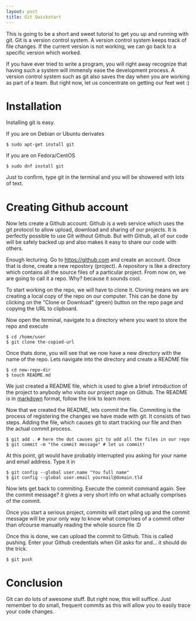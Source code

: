 ```yaml
---
layout: post
title: Git Quickstart 
---
```


This is going to be a short and sweet tutorial to get you up and running with
git. Git is a version control system. A version control system keeps track of
file changes. If the current version is not working, we can go back to a
specific version which worked.

If you have ever tried to write a program, you will right away recognize that
having such a system will immensly ease the development process. A version
control system such as git also saves the day when you are working as part of
a team. But right now, let us concentrate on getting our feet wet :)

# Installation
Installing git is easy.

If you are on Debian or Ubuntu derivates

    $ sudo apt-get install git

If you are on Fedora/CentOS

    $ sudo dnf install git

Just to confirm, type git in the terminal and you will be showered with lots
of text.

# Creating Github account
Now lets create a Github account. Github is a web service which uses the git
protocol to allow upload, download and sharing of our projects. It is perfectly
possible to use Git without Github. But with Github, all of our code will be
safely backed up and also makes it easy to share our code with others.

Enough lecturing. Go to https://github.com and create an account. Once that
is done, create a new repostory (project). A repository is like a directory
which contains all the source files of a particular project. From now on, we
are going to call it a repo. Why? because it sounds cool.

To start working on the repo, we will have to clone it. Cloning means we are
creating a local copy of the repo on our computer. This can be done by clicking
on the "Clone or Download" (green) button on the repo page and copying the URL
to clipboard.

Now open the terminal, navigate to a directory where you want to store the
repo and execute

    $ cd /home/user  
    $ git clone the-copied-url  

Once thats done, you will see that we now have a new directory with the name
of the repo. Lets navigate into the directory and create a README file

    $ cd new-repo-dir  
    $ touch README.md  

We just created a README file, which is used to give a brief introduction of
the project to anybody who visits our project page on Github. The README is in
[markdown](https://daringfireball.net/projects/markdown/syntax) format, follow
the link to learn more.

Now that we created the README, lets commit the file. Commiting is the process
of registering the changes we have made with git. It consists of two steps.
Adding the file, which causes git to start tracking our file and then the
actual commit process.

    $ git add . # here the dot causes git to add all the files in our repo  
    $ git commit -m "the commit message" # let us commit!  

At this point, git would have probably interrupted you asking for your name
and email address. Type it in

    $ git config --global user.name "You full name"  
    $ git config --global user.email yourmail@domain.tld  

Now lets get back to commiting. Execute the commit command again. See the
commit message? it gives a very short info on what actually comprises of the
commit.

Once you start a serious project, commits will start piling up and the commit
message will be your only way to know what comprises of a commit other than
ofcourse manually reading the whole source file :D

Once this is done, we can upload the commit to Github. This is called pushing.
Enter your Github credentials when Git asks for and... it should do the trick.

    $ git push

# Conclusion
Git can do lots of awesome stuff. But right now, this will suffice. Just
remember to do small, frequent commits as this will allow you to easily trace
your code changes.

